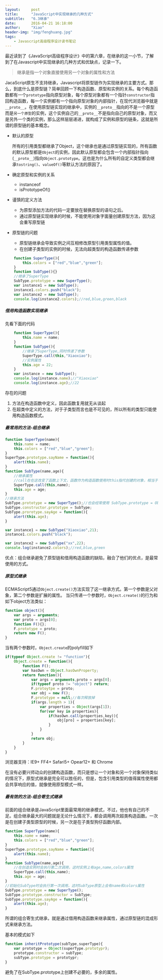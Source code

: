 ```yaml
---
layout:     post
title:      "JavaScript中实现继承的几种方式"
subtitle:   "6.3继承"
date:       2016-04-21 16:18:00
author:     "Xiao"
header-img: "img/fenghuang.jpg"
tags:
    - Javascript高级程序设计读书笔记
---
```


最近读到了《JavaScript高级程序设计》中的第六章，在继承的这一小节，了解到了在Javascript中实现继承的几种方式和优缺点，记录一下。

> 继承是指一个对象直接使用另一个对象的属性和方法

JacaScript原生不支持继承，Javascript将原型链作为实现继承的主要方式。那么，到底什么是原型链？简单回顾一下构造函数、原型和实例的关系。每个构造函数都有一个`prototype`指向原型对象，每个原型对象都有一个指针`constructor`指回构造函数，每一个实例都有一个指向原型对象的内部指针，在现代浏览器中就是`__proto__`。在使用原型链实现的继承中，实例的`__proto__`指向的不是一个原型而是`另一个原型`的实例，这个实例自己的`__proto__`不是指向自己的原型对象，而又是另外一个类的实例，那么这样层层递进，就构成了实例和原型的链条，这就是所谓的原型链的基本概念。

- 默认的原型

	所有的引用类型都继承了Object，这个继承也是通过原型链实现的，所有函数的默认原型都是`Object`的实例，因此默认原型都会包含一个内部指针指向(`__proto__`)指向`Object.prototype`。这也是为什么所有的自定义类型都会继承`tostring()`、`valueOf()`等默认方法的原因了。

- 确定原型和实例的关系
	- instanceof
	- isPrototypeOf()

- 谨慎的定义方法
	- 为原型添加方法的代码一定要放在替换原型的语句之后。
	- 通过原型链实现继承的时候，不能使用对象字面量创建原型方法，因为这会重写原型链

- 原型链的问题
	- 原型链继承会导致实例之间互相修改原型引用类型属性的值。
	- 在创建子类型的实例的时候，无法向超类型的构造函数传递参数

```js
	function SuperType(){
		this.colors = ["red","blue","green"];
	}
	function SubType(){}
	//继承了SuperType
	SubType.prototype = new SuperType();
	var instance1 = new SubType();
	instance1.colors.push("black");
	var instance2 = new SubType();
	console.log(instance2.colors);//red,blue,green,black
```

	

##### 借用构造函数实现继承
先看下面的代码

```javascript
	function SuperType(){
		this.name = name;
	}
	function SubType(){
		//继承了SuperType,同时传递了参数
		SuperType.call(this,"Xiaoxiao");
		//实例属性
		this.age = 22;
	}
	var instance = new SubType();
	console.log(instance.name);//"Xiaoxiao"
	console.log(instance.age);//22
```
存在的问题

1. 方法在构造函数中定义，因此函数复用就无从谈起
1. 在超类中定义的方法，对于子类型而言也是不可见的，所以所有的类型只能使用构造函数模式。

##### 最常用的方法-组合继承

```javascript
function SuperType(name){
	this.name = name;
	this.colors = ["red","blue","green"];
}
SuperType.prototype.sayName = function(){
	alert(this.name);
}
function SubType(name,age){
	//继承属性
	//call在在这改变了函数上下文，函数作为构造函数使用时this指代创建的对象，相当于初始化了三个一个属性
	SuperType.call(this,name);
	this.age = age;
}
//继承方法
SubType.prototype = new SuperType();//也会经常使用 SubType.prototype = Object.create(SuperType.prorotypr);
SubType.constructor.prototype = SubType;
SubType.prorotype.sayAge = function(){
	alert(this.age);
}

var instance1 = new SubType("Xiaoxiao",21);
instance1.colors.push("black");

var instance2 = new SubType("xx",22);
console.log(instance2.colors);//red,blue,green
```

优点：组合继承避免了原型链和借用构造函数的缺陷，融合了他们的优点，是最常使用的方式。

##### 原型式继承

ECMAScript5通过`Object.create()`方法实现了这一继承方式。第一个参数是父对象，第二个参数是扩展的属性。
当只传递一个参数时，`Object.create()`的行为和如下object方法类似：

```js
function object(){
	var args = arguments;
	var proto = args[0];
	function F(){};
	F.prototype = proto;
	return new F();
}
```

当有两个参数时，`Object.create`的polyfill如下

```js
if(typeof Object.create != "function"){
	Object.create = function(){
		function F();
		var hasOwn = Object.hasOwnProperty;
		return function(){
			var args = arguments,proto = args[0];
			if(typeof proto != "object") return;
			F.protoytpe = proto;
			var obj = new F();
			F.prototype = null;//每次释放掉
			if(args.length > 1){
				var properties = Object(args[1]);
				for(var key in properties){
					if(hasOwn.call(properties,key)){
						obj[pro] = properties[key];
					}
				}
			}
			return obj;
		}
	}
}
```

浏览器支持：IE9+ FF4+ Safari5+ Opear12+ 和 Chrome

在没有必要兴师动众的创建构造函数，而只是想让一个对象和另一个对象保持类似的情况下，原型式继承是完全可以胜任的，但是，包含引用类型的值得属性使用都会共享响应的值，就像使用原型模式一样。


##### 最有效的方法-组合寄生式继承

前面的组合继承是JavaScript里面最常用的继承模式，不过，他也有自己的不足。组合继承最大的问题就是无论什么情况下，都会调用两次超类构造函数。一次是在创建子类型原型的时候，另一次是在子类型狗仔函数内部。

```javascript
function SuperType(name){
	this.name = name;
	this.colors = ["red","blue","green"];
}
SuperType.prototype.sayName = function(){
	alert(this.name);
}
function SubType(name,age){
	//在创造实例时会执行第二次调用，这时实例上有age,name,colors属性
	SuperType.call(this,name);
	this.age = age;
}
//初始化SubType时会执行第一次调用，这时SubType原型上会有name和colors属性
SubType.prototype = new SuperType();
SubType.prototype.constructor = SubType;
SubType.prototype.sayAge = function(){
	alert(this.age);
}
```
所谓的组合寄生式继承，就是通过借用构造函数来继承属性，通过原型链的混成形式来继承方法。

基本的模式如下

```js
function inheritPrototype(subType,superType){
	var prototype = Object(superType.prototypr);
	prototype.constructor = subType;
	subType.prototype = prototypr;
}
```

避免了在SubType.prototype上创建不必要的，多余的属性。